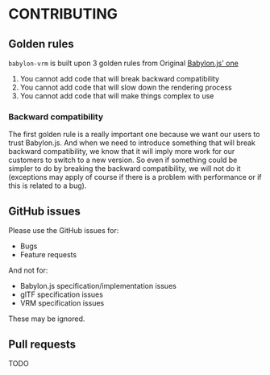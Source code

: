 # CONTRIBUTING

## Golden rules

`babylon-vrm` is built upon 3 golden rules from Original [Babylon.js' one](https://github.com/BabylonJS/Babylon.js/blob/master/contributing.md)

1. You cannot add code that will break backward compatibility
2. You cannot add code that will slow down the rendering process
3. You cannot add code that will make things complex to use

### Backward compatibility

The first golden rule is a really important one because we want our users to trust Babylon.js. And when we need to introduce something that will break backward compatibility, we know that it will imply more work for our customers to switch to a new version. So even if something could be simpler to do by breaking the backward compatibility, we will not do it (exceptions may apply of course if there is a problem with performance or if this is related to a bug).

## GitHub issues

Please use the GitHub issues for:

- Bugs
- Feature requests

And not for:

- Babylon.js specification/implementation issues
- glTF specification issues
- VRM specification issues

These may be ignored.

## Pull requests

TODO
